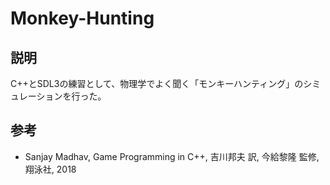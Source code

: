 # Monkey-Hunting
## 説明
C++とSDL3の練習として、物理学でよく聞く「モンキーハンティング」のシミュレーションを行った。

## 参考
- Sanjay Madhav, Game Programming in C++, 吉川邦夫 訳, 今給黎隆 監修, 翔泳社, 2018

